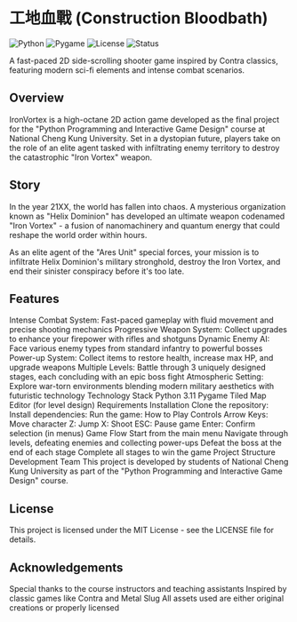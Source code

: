 # 工地血戰 (Construction Bloodbath)

<img alt="Python" src="https://img.shields.io/badge/python-3.11-blue.svg"> <img alt="Pygame" src="https://img.shields.io/badge/pygame-latest-green.svg"> <img alt="License" src="https://img.shields.io/badge/license-MIT-red.svg"> <img alt="Status" src="https://img.shields.io/badge/status-development-yellow.svg">

A fast-paced 2D side-scrolling shooter game inspired by Contra classics, featuring modern sci-fi elements and intense combat scenarios.

## Overview

IronVortex is a high-octane 2D action game developed as the final project for the "Python Programming and Interactive Game Design" course at National Cheng Kung University. Set in a dystopian future, players take on the role of an elite agent tasked with infiltrating enemy territory to destroy the catastrophic "Iron Vortex" weapon.

## Story

In the year 21XX, the world has fallen into chaos. A mysterious organization known as "Helix Dominion" has developed an ultimate weapon codenamed "Iron Vortex" - a fusion of nanomachinery and quantum energy that could reshape the world order within hours.

As an elite agent of the "Ares Unit" special forces, your mission is to infiltrate Helix Dominion's military stronghold, destroy the Iron Vortex, and end their sinister conspiracy before it's too late.

## Features

Intense Combat System: Fast-paced gameplay with fluid movement and precise shooting mechanics
Progressive Weapon System: Collect upgrades to enhance your firepower with rifles and shotguns
Dynamic Enemy AI: Face various enemy types from standard infantry to powerful bosses
Power-up System: Collect items to restore health, increase max HP, and upgrade weapons
Multiple Levels: Battle through 3 uniquely designed stages, each concluding with an epic boss fight
Atmospheric Setting: Explore war-torn environments blending modern military aesthetics with futuristic technology
Technology Stack
Python 3.11
Pygame
Tiled Map Editor (for level design)
Requirements
Installation
Clone the repository:
Install dependencies:
Run the game:
How to Play
Controls
Arrow Keys: Move character
Z: Jump
X: Shoot
ESC: Pause game
Enter: Confirm selection (in menus)
Game Flow
Start from the main menu
Navigate through levels, defeating enemies and collecting power-ups
Defeat the boss at the end of each stage
Complete all stages to win the game
Project Structure
Development Team
This project is developed by students of National Cheng Kung University as part of the "Python Programming and Interactive Game Design" course.

## License

This project is licensed under the MIT License - see the LICENSE file for details.

## Acknowledgements

Special thanks to the course instructors and teaching assistants 
Inspired by classic games like Contra and Metal Slug
All assets used are either original creations or properly licensed